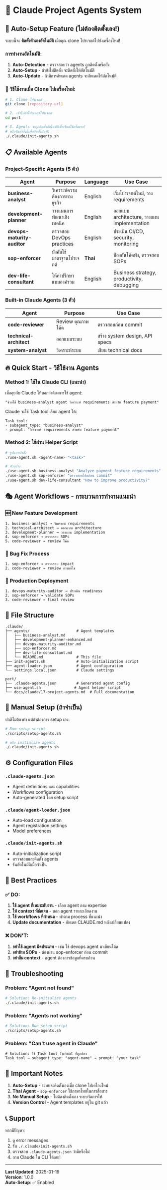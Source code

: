 # 🤖 Claude Project Agents System

## 🚀 Auto-Setup Feature (ไม่ต้องติดตั้งเอง!)

ระบบนี้จะ **ติดตั้งตัวเองอัตโนมัติ** เมื่อคุณ clone โปรเจกต์ไปยังเครื่องใหม่!

### การทำงานอัตโนมัติ:
1. **Auto-Detection** - ตรวจสอบว่า agents ถูกติดตั้งหรือยัง
2. **Auto-Setup** - ถ้ายังไม่ติดตั้ง จะติดตั้งให้อัตโนมัติ
3. **Auto-Update** - ถ้ามีการอัพเดต agents จะอัพเดตให้อัตโนมัติ

### 🎯 วิธีใช้งานเมื่อ Clone ไปเครื่องใหม่:

```bash
# 1. Clone โปรเจกต์
git clone [repository-url]

# 2. เข้าไปยังโฟลเดอร์โปรเจกต์
cd port

# 3. Agents จะถูกติดตั้งอัตโนมัติเมื่อเรียกใช้ครั้งแรก!
# หรือรันคำสั่งนี้เพื่อติดตั้งทันที:
./.claude/init-agents.sh
```

## 📋 Available Agents

### Project-Specific Agents (5 ตัว)

| Agent | Purpose | Language | Use Case |
|-------|---------|----------|----------|
| **business-analyst** | วิเคราะห์ความต้องการทางธุรกิจ | English | เริ่มโปรเจกต์ใหม่, วาง requirements |
| **development-planner** | วางแผนการพัฒนาเชิงเทคนิค | English | ออกแบบ architecture, วางแผน implementation |
| **devops-maturity-auditor** | ตรวจสอบ DevOps practices | English | ประเมิน CI/CD, security, monitoring |
| **sop-enforcer** | บังคับใช้มาตรฐานโปรเจกต์ | **Thai** | ป้องกันโค้ดพัง, ตรวจสอบ SOPs |
| **dev-life-consultant** | ให้คำปรึกษาแบบองค์รวม | English | Business strategy, productivity, debugging |

### Built-in Claude Agents (3 ตัว)

| Agent | Purpose | Use Case |
|-------|---------|----------|
| **code-reviewer** | Review คุณภาพโค้ด | ตรวจสอบก่อน commit |
| **technical-architect** | ออกแบบระบบ | สร้าง system design, API specs |
| **system-analyst** | วิเคราะห์ระบบ | เขียน technical docs |

## 🔥 Quick Start - วิธีใช้งาน Agents

### Method 1: ใช้ใน Claude CLI (แนะนำ)

เมื่อคุยกับ Claude ให้บอกว่าต้องการใช้ agent:

```
"ช่วยใช้ business-analyst agent วิเคราะห์ requirements สำหรับ feature payment"
```

Claude จะใช้ Task tool เรียก agent ให้:
```
Task tool:
- subagent_type: "business-analyst"
- prompt: "วิเคราะห์ requirements สำหรับ feature payment"
```

### Method 2: ใช้ผ่าน Helper Script

```bash
# รูปแบบคำสั่ง
./use-agent.sh <agent-name> "<task>"

# ตัวอย่าง
./use-agent.sh business-analyst "Analyze payment feature requirements"
./use-agent.sh sop-enforcer "ตรวจสอบโค้ดก่อน commit"
./use-agent.sh dev-life-consultant "How to improve productivity?"
```

## 🎭 Agent Workflows - กระบวนการทำงานแนะนำ

### 🆕 New Feature Development
```
1. business-analyst → วิเคราะห์ requirements
2. technical-architect → ออกแบบ architecture  
3. development-planner → วางแผน implementation
4. sop-enforcer → ตรวจสอบ SOPs
5. code-reviewer → review โค้ด
```

### 🐛 Bug Fix Process
```
1. sop-enforcer → ตรวจสอบ impact
2. code-reviewer → review การแก้ไข
```

### 🚀 Production Deployment
```
1. devops-maturity-auditor → ประเมิน readiness
2. sop-enforcer → validate SOPs
3. code-reviewer → final review
```

## 📁 File Structure

```
.claude/
├── agents/                     # Agent templates
│   ├── business-analyst.md     
│   ├── development-planner-enhanced.md
│   ├── devops-maturity-auditor.md
│   ├── sop-enforcer.md
│   ├── dev-life-consultant.md
│   └── README.md               # This file
├── init-agents.sh              # Auto-initialization script
├── agent-loader.json           # Agent configuration
└── settings.local.json         # Claude settings

port/
├── .claude-agents.json         # Generated agent config
├── use-agent.sh               # Agent helper script
└── docs/claude/17-project-agents.md  # Full documentation
```

## 🔧 Manual Setup (ถ้าจำเป็น)

ปกติไม่ต้องทำ แต่ถ้าต้องการ setup เอง:

```bash
# Run setup script
./scripts/setup-agents.sh

# หรือ initialize agents
./.claude/init-agents.sh
```

## ⚙️ Configuration Files

### `.claude-agents.json`
- Agent definitions และ capabilities
- Workflows configuration
- Auto-generated โดย setup script

### `.claude/agent-loader.json`
- Auto-load configuration
- Agent registration settings
- Model preferences

### `.claude/init-agents.sh`
- Auto-initialization script
- ตรวจสอบและติดตั้ง agents
- รันอัตโนมัติเมื่อจำเป็น

## 🌟 Best Practices

### ✅ DO:
1. **ใช้ agent ที่เหมาะกับงาน** - เลือก agent ตาม expertise
2. **ให้ context ที่ชัดเจน** - บอก agent รายละเอียดงาน
3. **ใช้ workflows ที่กำหนด** - ทำตาม process ที่แนะนำ
4. **Update documentation** - อัพเดต CLAUDE.md หลังเปลี่ยนแปลง

### ❌ DON'T:
1. **อย่าใช้ agent ผิดประเภท** - เช่น ใช้ devops agent มาเขียนโค้ด
2. **อย่าข้าม SOPs** - ต้องผ่าน sop-enforcer ก่อน commit
3. **อย่าลืม context** - agent ต้องการข้อมูลที่ครบถ้วน

## 🐛 Troubleshooting

### Problem: "Agent not found"
```bash
# Solution: Re-initialize agents
./.claude/init-agents.sh
```

### Problem: "Agents not working"
```bash
# Solution: Run setup script
./scripts/setup-agents.sh
```

### Problem: "Can't use agent in Claude"
```
# Solution: ใช้ Task tool format ที่ถูกต้อง
Task tool → subagent_type: "agent-name" → prompt: "your task"
```

## 🚨 Important Notes

1. **Auto-Setup** - ระบบจะติดตั้งเองเมื่อ clone ไปเครื่องใหม่
2. **Thai Agent** - `sop-enforcer` ใช้ภาษาไทยในการสื่อสาร
3. **No Manual Setup** - ไม่ต้องติดตั้งเอง ระบบจัดการให้
4. **Version Control** - Agent templates อยู่ใน git แล้ว

## 📞 Support

หากมีปัญหา:
1. ดู error messages
2. รัน `./.claude/init-agents.sh` 
3. ตรวจสอบ `.claude-agents.json` ว่ามีหรือไม่
4. ถาม Claude ใน CLI ได้เลย!

---

**Last Updated**: 2025-01-19  
**Version**: 1.0.0  
**Auto-Setup**: ✅ Enabled